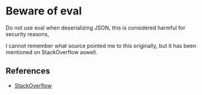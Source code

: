 # Beware of eval

Do not use eval when deserializing JSON, this is considered harmful for security reasons,

I cannot remember what source pointed me to this originally, but it has been mentioned on StackOverflow aswell.

## References

- [StackOverflow](http://stackoverflow.com/questions/1843343/json-parse-vs-eval)
